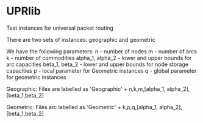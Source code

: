 # UPRlib
Test instances for universal packet routing

There are two sets of instances: geographic and geometric

We have the following parameters:
n - number of nodes
m - number of arcs
k - number of commodities
alpha_1, alpha_2 - lower and upper bounds for arc capacities
beta_1, beta_2 - lower and upper bounds for node storage capacities
p - local parameter for Geometric instances
q - global parameter for geometric instances

Geographic:
Files are labelled as 'Geographic' + n,k,m,[alpha_1, alpha_2],[beta_1,beta_2]

Geometric:
Files arc labelled as 'Geometric' + k,p,q,[alpha_1, alpha_2],[beta_1,beta_2]
